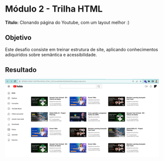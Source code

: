 # Módulo 2 - Trilha HTML

**Título:** Clonando página do Youtube, com um layout melhor :)

## Objetivo
Este desafio consiste em treinar estrutura de site, aplicando conhecimentos adiquiridos sobre semântica e acessibilidade.

## Resultado

![resultado do exercício](assets/images/resultado.png)